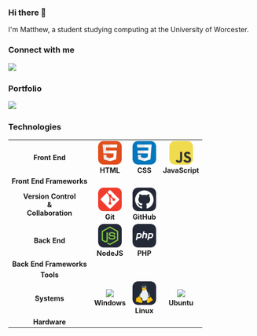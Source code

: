 ### Hi there 👋

I'm Matthew, a student studying computing at the University of Worcester.

### Connect with me

[<img src="https://img.shields.io/badge/LinkedIn-0077B5?style=for-the-badge&logo=linkedin&logoColor=white" />](https://www.linkedin.com/in/matthew-bowman-969085218/)

### Portfolio

<a href="https://matthew-bowman.github.io/Portfolio">
    <img src="https://img.shields.io/badge/website-000000?style=for-the-badge&logo=About.me&logoColor=white">
</a>

### Technologies

<table>
    <tr>
        <td align="center">
            <strong>Front End</strong>
        </td>
        <td align="center">
            <img width="48" src="https://raw.githubusercontent.com/tandpfun/skill-icons/d1c752b99bb25a0e5aa363bae1db2809173ee966/icons/HTML.svg">
            <br />
            <strong>HTML</strong>
        </td>
        <td align="center">
            <img width="48" src="https://raw.githubusercontent.com/tandpfun/skill-icons/d1c752b99bb25a0e5aa363bae1db2809173ee966/icons/CSS.svg">
            <br />
            <strong>CSS</strong>
        </td>
        <td align="center">
            <img width="48" src="https://raw.githubusercontent.com/tandpfun/skill-icons/d1c752b99bb25a0e5aa363bae1db2809173ee966/icons/JavaScript.svg">
            <br />
            <strong>JavaScript</strong>
        </td>
    </tr>
    <tr>
        <td align="center"><strong>Front End Frameworks</strong></td>
    </tr>
    <tr>
        <td align="center">
            <strong>Version Control<br />&<br />Collaboration</strong>
        </td>
        <td align="center">
            <img width="48" src="https://raw.githubusercontent.com/tandpfun/skill-icons/d1c752b99bb25a0e5aa363bae1db2809173ee966/icons/Git.svg">
            <br />
            <strong>Git</strong>
        </td>
        <td align="center">
            <img width="48" src="https://raw.githubusercontent.com/tandpfun/skill-icons/d1c752b99bb25a0e5aa363bae1db2809173ee966/icons/Github-Dark.svg">
            <br />
            <strong>GitHub</strong>
        </td>
    </tr>
    <tr>
        <td align="center">
            <strong>Back End</strong>
        </td>
        <td align="center">
            <img width="48" src="https://raw.githubusercontent.com/tandpfun/skill-icons/d1c752b99bb25a0e5aa363bae1db2809173ee966/icons/NodeJS-Dark.svg">
            <br />
            <strong>NodeJS</strong>
        </td>
        <td align="center">
            <img width="48" src="https://raw.githubusercontent.com/tandpfun/skill-icons/d1c752b99bb25a0e5aa363bae1db2809173ee966/icons/PHP-Dark.svg">
            <br />
            <strong>PHP</strong>
        </td>
    </tr>
    <tr>
        <td align="center"><strong>Back End Frameworks</strong></td>
    </tr>
    <tr>
        <td align="center"><strong>Tools</strong></td>
    </tr>
    <tr>
        <td align="center">
            <strong>Systems</strong>
        </td>
        <td align="center">
            <img width="48" src="https://camo.githubusercontent.com/05eece38536aac5c8437e2cb46362e545443a80922c5e28463530726a6d186ac/68747470733a2f2f6564656e742e6769746875622e696f2f537570657254696e7949636f6e732f696d616765732f7376672f77696e646f77732e737667">
            <br />
            <strong>Windows</strong>
        </td>
        <td align="center">
            <img width="48" src="https://raw.githubusercontent.com/tandpfun/skill-icons/d1c752b99bb25a0e5aa363bae1db2809173ee966/icons/Linux-Dark.svg">
            <br />
            <strong>Linux</strong>
        </td>
        <td align="center">
            <img width="48" src="https://camo.githubusercontent.com/c100a44b540f6bcea3f7bae169d5f75b44e8994a83deeaf2e9b7e7f9523c8bd3/68747470733a2f2f6564656e742e6769746875622e696f2f537570657254696e7949636f6e732f696d616765732f7376672f7562756e74752e737667">
            <br />
            <strong>Ubuntu</strong>
        </td>
    </tr>
    <tr>
        <td align="center"><strong>Hardware</strong></td>
    </tr>
</table>

<!--
**Matthew-Bowman/Matthew-Bowman** is a ✨ _special_ ✨ repository because its `README.md` (this file) appears on your GitHub profile.

Here are some ideas to get you started:

- 🔭 I’m currently working on ...
- 🌱 I’m currently learning ...
- 👯 I’m looking to collaborate on ...
- 🤔 I’m looking for help with ...
- 💬 Ask me about ...
- 📫 How to reach me: ...
- 😄 Pronouns: ...
- ⚡ Fun fact: ...
-->
